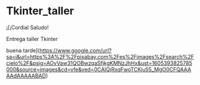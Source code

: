 # Tkinter_taller

¡[¡Cordial Saludo!

Entrega taller Tkinter

buena tarde](https://www.google.com/url?sa=i&url=https%3A%2F%2Fpixabay.com%2Fes%2Fimages%2Fsearch%2Fcielo%2F&psig=AOvVaw31QOBwzqaSfjkgKMNzJhHx&ust=1605393825785000&source=images&cd=vfe&ved=0CAIQjRxqFwoTCKju55_MgO0CFQAAAAAdAAAAABAD)


